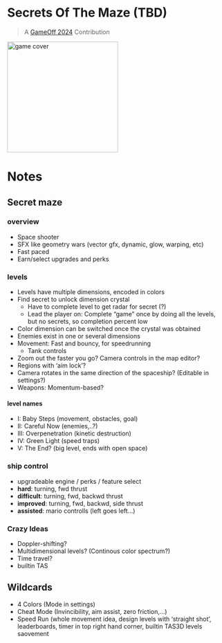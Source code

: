 # Secrets Of The Maze (TBD)

> A [GameOff 2024](https://itch.io/jam/game-off-2024) Contribution

<img alt="game cover" src="https://github.com/user-attachments/assets/688e6173-2e39-4f20-9b4b-2be3fc7b16e8" width="256">

# Notes

## Secret maze 

### overview
- Space shooter
- SFX like geometry wars (vector gfx, dynamic, glow, warping, etc)
- Fast paced
- Earn/select upgrades and perks

### levels
- Levels have multiple dimensions, encoded in colors
- Find secret to unlock dimension crystal
    - Have to complete level to get radar for secret (?)
    - Lead the player on: Complete “game” once by doing all the levels, but no secrets, so completion percent low
- Color dimension can be switched once the crystal was obtained
- Enemies exist in one or several dimensions
- Movement: Fast and bouncy, for speedrunning
    - Tank controls
- Zoom out the faster you go? Camera controls in the map editor?
- Regions with ‘aim lock’?
- Camera rotates in the same direction of the spaceship? (Editable in settings?)
- Weapons: Momentum-based?

#### level names
- I:    Baby Steps (movement, obstacles, goal)
- II:   Careful Now (enemies,..?)
- III:  Overpenetration (kinetic destruction)
- IV:   Green Light (speed traps)
- V:    The End? (big level, ends with open space)

### ship control
- upgradeable engine / perks / feature select
- **hard**: turning, fwd thrust
- **difficult**: turning, fwd, backwd thrust
- **improved**: turning, fwd, backwd, side thrust
- **assisted**: mario controlls (left goes left...)

### Crazy Ideas
- Doppler-shifting?
- Multidimensional levels? (Continous color spectrum?)
- Time travel?
- builtin TAS

## Wildcards
- 4 Colors (Mode in settings)
- Cheat Mode (Invincibility, aim assist, zero friction,…)
- Speed Run (whole movement idea, design levels with ‘straight shot’, leaderboards, timer in top right hand corner, builtin TAS3D levels saovement 

